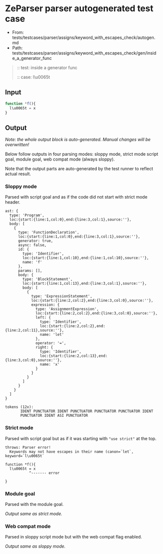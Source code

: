 # ZeParser parser autogenerated test case

- From: tests/testcases/parser/assigns/keyword_with_escapes_check/autogen.md
- Path: tests/testcases/parser/assigns/keyword_with_escapes_check/gen/inside_a_generator_func

> :: test: inside a generator func
>
> :: case: l\u0065t

## Input


`````js
function *f(){
  l\u0065t = x
}
`````

## Output

_Note: the whole output block is auto-generated. Manual changes will be overwritten!_

Below follow outputs in four parsing modes: sloppy mode, strict mode script goal, module goal, web compat mode (always sloppy).

Note that the output parts are auto-generated by the test runner to reflect actual result.

### Sloppy mode

Parsed with script goal and as if the code did not start with strict mode header.

`````
ast: {
  type: 'Program',
  loc:{start:{line:1,col:0},end:{line:3,col:1},source:''},
  body: [
    {
      type: 'FunctionDeclaration',
      loc:{start:{line:1,col:0},end:{line:3,col:1},source:''},
      generator: true,
      async: false,
      id: {
        type: 'Identifier',
        loc:{start:{line:1,col:10},end:{line:1,col:10},source:''},
        name: 'f'
      },
      params: [],
      body: {
        type: 'BlockStatement',
        loc:{start:{line:1,col:13},end:{line:3,col:1},source:''},
        body: [
          {
            type: 'ExpressionStatement',
            loc:{start:{line:2,col:2},end:{line:3,col:0},source:''},
            expression: {
              type: 'AssignmentExpression',
              loc:{start:{line:2,col:2},end:{line:3,col:0},source:''},
              left: {
                type: 'Identifier',
                loc:{start:{line:2,col:2},end:{line:2,col:11},source:''},
                name: 'let'
              },
              operator: '=',
              right: {
                type: 'Identifier',
                loc:{start:{line:2,col:13},end:{line:3,col:0},source:''},
                name: 'x'
              }
            }
          }
        ]
      }
    }
  ]
}

tokens (12x):
       IDENT PUNCTUATOR IDENT PUNCTUATOR PUNCTUATOR PUNCTUATOR IDENT
       PUNCTUATOR IDENT ASI PUNCTUATOR
`````

### Strict mode

Parsed with script goal but as if it was starting with `"use strict"` at the top.

`````
throws: Parser error!
  Keywords may not have escapes in their name (canon=`let`, keyword=`l\u0065t`

function *f(){
  l\u0065t = x
           ^------- error

}
`````


### Module goal

Parsed with the module goal.

_Output same as strict mode._

### Web compat mode

Parsed in sloppy script mode but with the web compat flag enabled.

_Output same as sloppy mode._
